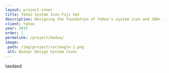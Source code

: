 ```yaml
---
layout: project-inner
title: Yahoo System Icon Fuji Set
description: Designing the foundation of Yahoo's system icon and 300+ icons
client: Yahoo
year: 2015
order: 1
permalink: /project/kedua/
image:
 path: /img/project/rectangle-1.png
 alt: Bazaar Design System Cover
---
```


tasdasd